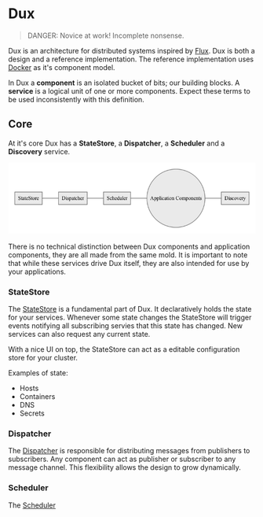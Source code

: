 # Dux

> DANGER: Novice at work! Incomplete nonsense.

Dux is an architecture for distributed systems inspired by [Flux](https://facebook.github.io/flux/). Dux is both a design and a reference implementation. The reference implementation uses [Docker](https://www.docker.com/) as it's component model. 

In Dux a **component** is an isolated bucket of bits; our building blocks. A **service** is a logical unit of one or more components. Expect these terms to be used inconsistently with this definition. 

## Core 

At it's core Dux has a **StateStore**, a **Dispatcher**, a **Scheduler** and a **Discovery** service.

![core](core.mermaid.png)

There is no technical distinction between Dux components and application components, they are all made from the same mold. It is important to note that while these services drive Dux itself, they are also intended for use by your applications. 

### StateStore

The [StateStore](/) is a fundamental part of Dux. It declaratively holds the state for your services. Whenever some state changes the StateStore will trigger events notifying all subscribing servies that this state has changed. New services can also request any current state.

With a nice UI on top, the StateStore can act as a editable configuration store for your cluster.

Examples of state:

* Hosts
* Containers
* DNS
* Secrets

### Dispatcher

The [Dispatcher](/) is responsible for distributing messages from publishers to subscribers. Any component can act as publisher or subscriber to any message channel. This flexibility allows the design to grow dynamically.

### Scheduler

The [Scheduler](/)  
